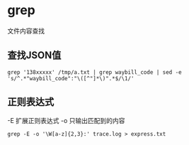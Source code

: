 # grep

文件内容查找

## 查找JSON值

```shell
grep '138xxxxx' /tmp/a.txt | grep waybill_code | sed -e 's/^.*"waybill_code":"\([^"]*\)".*$/\1/'
```

## 正则表达式

-E 扩展正则表达式
-o 只输出匹配到的内容

```shell
grep -E -o '\W[a-z]{2,3}:' trace.log > express.txt
```
